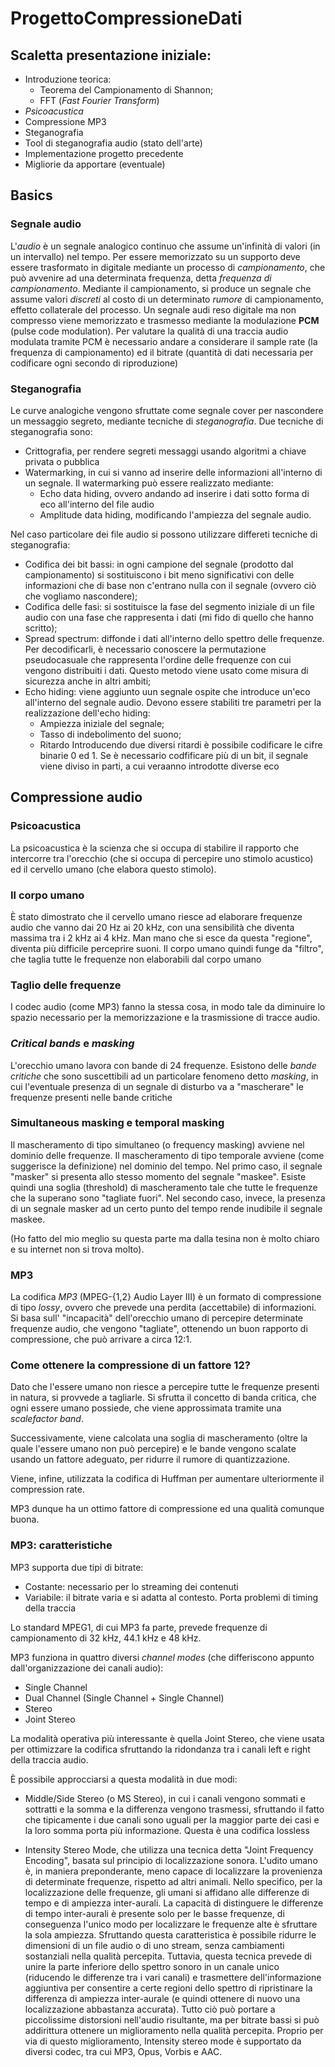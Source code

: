 # ProgettoCompressioneDati

## Scaletta presentazione iniziale:
- Introduzione teorica: 
    - Teorema del Campionamento di Shannon;
    - FFT (*Fast Fourier Transform*)
- *Psicoacustica*
- Compressione MP3
- Steganografia
- Tool di steganografia audio (stato dell'arte)
- Implementazione progetto precedente
- Migliorie da apportare (eventuale)

## Basics

### Segnale audio
L'*audio* è un segnale analogico continuo che assume un'infinità di valori (in un intervallo) nel tempo. Per essere memorizzato su un supporto deve essere trasformato in digitale mediante un processo di *campionamento*, che può avvenire ad una determinata frequenza, detta *frequenza di campionamento*. Mediante il campionamento, si produce un segnale che assume valori *discreti* al costo di un determinato *rumore* di campionamento, effetto collaterale del processo. Un segnale audi reso digitale ma non compresso viene memorizzato e trasmesso mediante la modulazione **PCM** (pulse code modulation). Per valutare la qualità di una traccia audio modulata tramite PCM è necessario andare a considerare il sample rate (la frequenza di campionamento) ed il bitrate (quantità di dati necessaria per codificare ogni secondo di riproduzione)

### Steganografia
Le curve analogiche vengono sfruttate come segnale cover per nascondere un messaggio segreto, mediante tecniche di *steganografia*. Due tecniche di steganografia sono:
- Crittografia, per rendere segreti messaggi usando algoritmi a chiave privata o pubblica
- Watermarking, in cui si vanno ad inserire delle informazioni all'interno di un segnale. Il watermarking può essere realizzato mediante:
    - Echo data hiding, ovvero andando ad inserire i dati sotto forma di eco all'interno del file audio
    - Amplitude data hiding, modificando l'ampiezza del segnale audio.

Nel caso particolare dei file audio si possono utilizzare differeti tecniche di steganografia:

- Codifica dei bit bassi: in ogni campione del segnale (prodotto dal campionamento) si sostituiscono i bit meno significativi con delle informazioni che di base non c'entrano nulla con il segnale (ovvero ciò che vogliamo nascondere);
- Codifica delle fasi: si sostituisce la fase del segmento iniziale di un file audio con una fase che rappresenta i dati (mi fido di quello che hanno scritto);
- Spread spectrum: diffonde i dati all'interno dello spettro delle frequenze. Per decodificarli, è necessario conoscere la permutazione pseudocasuale che rappresenta l'ordine delle frequenze con cui vengono distribuiti i dati. Questo metodo viene usato come misura di sicurezza anche in altri ambiti;
- Echo hiding: viene aggiunto uun segnale ospite che introduce un'eco all'interno del segnale audio. Devono essere stabiliti tre parametri per la realizzazione dell'echo hiding:
    - Ampiezza iniziale del segnale;
    - Tasso di indebolimento del suono;
    - Ritardo
Introducendo due diversi ritardi è possibile codificare le cifre binarie 0 ed 1. Se è necessario codfificare più di un bit, il segnale viene diviso in parti, a cui veraanno introdotte diverse eco


## Compressione audio

### Psicoacustica

La psicoacustica è la scienza che si occupa di stabilire il rapporto che intercorre tra l'orecchio (che si occupa di percepire uno stimolo acustico) ed il cervello umano (che elabora questo stimolo). 

### Il corpo umano
È stato dimostrato che il cervello umano riesce ad elaborare frequenze audio che vanno dai 20 Hz ai 20 kHz, con una sensibilità che diventa massima tra i 2 kHz ai 4 kHz. Man mano che si esce da questa "regione", diventa più difficile perceprire suoni. Il corpo umano quindi funge da "filtro", che taglia tutte le frequenze non elaborabili dal corpo umano

### Taglio delle frequenze
I codec audio (come MP3) fanno la stessa cosa, in modo tale da diminuire lo spazio necessario per la memorizzazione e la trasmissione di tracce audio.

### *Critical bands* e *masking*
L'orecchio umano lavora con bande di 24 frequenze. Esistono delle *bande critiche* che sono suscettibili ad un particolare fenomeno detto *masking*, in cui l'eventuale presenza di un segnale di disturbo va a "mascherare" le frequenze presenti nelle bande critiche

### Simultaneous masking e temporal masking
Il mascheramento di tipo simultaneo (o frequency masking) avviene nel dominio delle frequenze. Il mascheramento di tipo temporale avviene (come suggerisce la definizione) nel dominio del tempo. Nel primo caso, il segnale "masker" si presenta allo stesso momento del segnale "maskee". Esiste quindi una soglia (threshold) di mascheramento tale che tutte le frequenze che la superano sono "tagliate fuori". Nel secondo caso, invece, la presenza di un segnale masker ad un certo punto del tempo rende inudibile il segnale maskee.

(Ho fatto del mio meglio su questa parte ma dalla tesina non è molto chiaro e su internet non si trova molto).

### MP3
La codifica *MP3* (MPEG-{1,2} Audio Layer III) è un formato di compressione di tipo *lossy*, ovvero che prevede una perdita (accettabile) di informazioni. Si basa sull' "incapacità" dell'orecchio umano di percepire determinate frequenze audio, che vengono "tagliate", ottenendo un buon rapporto di compressione, che può arrivare a circa 12:1.

### Come ottenere la compressione di un fattore 12?

Dato che l'essere umano non riesce a percepire tutte le frequenze presenti in natura, si provvede a tagliarle. Si sfrutta il concetto di banda critica, che ogni essere umano possiede, che viene approssimata tramite una *scalefactor band*. 

Successivamente, viene calcolata una soglia di mascheramento (oltre la quale l'essere umano non può percepire) e le bande vengono scalate usando un fattore adeguato, per ridurre il rumore di quantizzazione. 

Viene, infine, utilizzata la codifica di Huffman per aumentare ulteriormente il compression rate.

MP3 dunque ha un ottimo fattore di compressione ed una qualità comunque buona.

### MP3: caratteristiche

MP3 supporta due tipi di bitrate:
- Costante: necessario per lo streaming dei contenuti
- Variabile: il bitrate varia e si adatta al contesto. Porta problemi di timing della traccia

Lo standard MPEG1, di cui MP3 fa parte, prevede frequenze di campionamento di 32 kHz, 44.1 kHz e 48 kHz.

MP3 funziona in quattro diversi *channel modes* (che differiscono appunto dall'organizzazione dei canali audio):
- Single Channel
- Dual Channel (Single Channel + Single Channel)
- Stereo
- Joint Stereo

La modalità operativa più interessante è quella Joint Stereo, che viene usata per ottimizzare la codifica sfruttando la ridondanza tra i canali left e right della traccia audio.

È possibile approcciarsi a questa modalità in due modi:
- Middle/Side Stereo (o MS Stereo), in cui i canali vengono sommati e sottratti e la somma e la differenza vengono trasmessi, sfruttando il fatto che tipicamente i due canali sono uguali per la maggior parte dei casi e la loro somma porta più informazione. Questa è una codifica lossless

- Intensity Stereo Mode, che utilizza una tecnica detta "Joint Frequency Encoding", basata sul principio di localizzazione sonora. L'udito umano è, in maniera preponderante, meno capace di localizzare la provenienza di determinate frequenze, rispetto ad altri animali. Nello specifico, per la localizzazione delle frequenze, gli umani si affidano alle differenze di tempo e di ampiezza inter-aurali. La capacità di distinguere le differenze di tempo inter-aurali è presente solo per le basse frequenze, di conseguenza l'unico modo per localizzare le frequenze alte è sfruttare la sola ampiezza. Sfruttando questa caratteristica è possibile ridurre le dimensioni di un file audio o di uno stream, senza cambiamenti sostanziali nella qualità percepita. Tuttavia, questa tecnica prevede di unire la parte inferiore dello spettro sonoro in un canale unico (riducendo le differenze tra i vari canali) e trasmettere dell'informazione aggiuntiva per consentire a certe regioni dello spettro di ripristinare la differenza di ampiezza inter-aurale (e quindi ottenere di nuovo una localizzazione abbastanza accurata). Tutto ciò può portare a piccolissime distorsioni nell'audio risultante, ma per bitrate bassi si può addirittura ottenere un miglioramento nella qualità percepita. Proprio per via di questo miglioramento, Intensity stereo mode è supportato da diversi codec, tra cui MP3, Opus, Vorbis e AAC.
